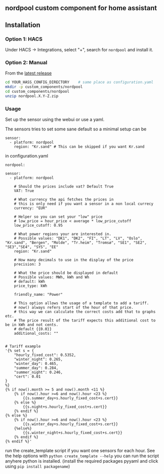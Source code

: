 ## nordpool custom component for home assistant

## Installation

### Option 1: HACS

Under HACS -> Integrations, select "+", search for `nordpool` and install it. 


### Option 2: Manual

From the [latest release](https://github.com/custom-components/nordpool/releases)

```bash
cd YOUR_HASS_CONFIG_DIRECTORY    # same place as configuration.yaml
mkdir -p custom_components/nordpool
cd custom_components/nordpool
unzip nordpool.X.Y-Z.zip
```

### Usage

Set up the sensor using the webui or use a yaml.

The sensors tries to set some sane default so a minimal setup can be

```
sensor:
  - platform: nordpool
    region: "Kr.sand" # This can be skipped if you want Kr.sand
```



in configuration.yaml

```
nordpool:

sensor:
  - platform: nordpool

    # Should the prices include vat? Default True
    VAT: True

    # What currency the api fetches the prices in
    # this is only need if you want a sensor in a non local currecy
    currency: "EUR"

    # Helper so you can set your "low" price
    # low_price = hour_price < average * low_price_cutoff
    low_price_cutoff: 0.95

    # What power regions your are interested in.
    # Possible values: "DK1", "DK2", "FI", "LT", "LV", "Oslo", "Kr.sand", "Bergen", "Molde", "Tr.heim", "Tromsø", "SE1", "SE2", "SE3","SE4", "SYS", "EE"
    region: "Kr.sand"

    # How many decimals to use in the display of the price
    precision: 3 

    # What the price should be displayed in default
    # Possible values: MWh, kWh and Wh
    # default: kWh
    price_type: kWh

    friendly_name: "Power"

    # This option allows the usage of a template to add a tariff.
    # now() always refers start of the hour of that price.
    # this way we can calculate the correct costs add that to graphs etc.
    # The price result of the tariff expects this additional cost to be in kWh and not cents.
    # default {{0.0}}
    additional_costs: ""
      
```

```
# Tariff example
'{% set s = {
    "hourly_fixed_cost": 0.5352,
    "winter_night": 0.265,
    "winter_day": 0.465,
    "summer_day": 0.284,
    "summer_night": 0.246,
    "cert": 0.01
}
%}
{% if now().month >= 5 and now().month <11 %}
    {% if now().hour >=6 and now().hour <23 %}
        {{s.summer_day+s.hourly_fixed_cost+s.cert}}
    {% else %}
        {{s.night+s.hourly_fixed_cost+s.cert}}
    {% endif %}
{% else %}
    {% if now().hour >=6 and now().hour <23 %}
        {{s.winter_day+s.hourly_fixed_cost+s.cert}}
    {%else%}
        {{s.winter_night+s.hourly_fixed_cost+s.cert}}
    {% endif %}
{% endif %}'
```


run the create_template script if you want one sensors for each hour. See the help options with ```python create_template --help``` you can run the script anyhere python is installed. (install the required packages pyyaml and click using `pip install packagename`)
